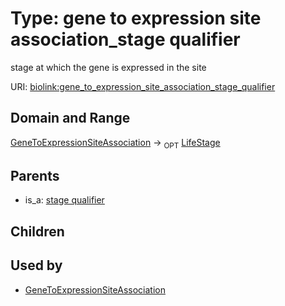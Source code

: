 
# Type: gene to expression site association_stage qualifier


stage at which the gene is expressed in the site

URI: [biolink:gene_to_expression_site_association_stage_qualifier](https://w3id.org/biolink/vocab/gene_to_expression_site_association_stage_qualifier)


## Domain and Range

[GeneToExpressionSiteAssociation](GeneToExpressionSiteAssociation.md) ->  <sub>OPT</sub> [LifeStage](LifeStage.md)

## Parents

 *  is_a: [stage qualifier](stage_qualifier.md)

## Children


## Used by

 * [GeneToExpressionSiteAssociation](GeneToExpressionSiteAssociation.md)
